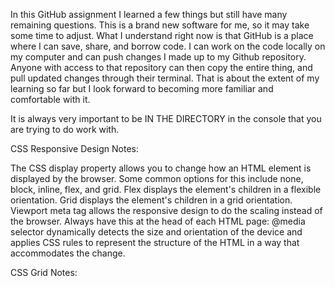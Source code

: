 In this GitHub assignment I learned a few things but still have many remaining questions.
This is a brand new software for me, so it may take some time to adjust. 
What I understand right now is that GitHub is a place where I can save, share, and borrow code. 
I can work on the code locally on my computer and can push changes I made up to my Github repository. 
Anyone with access to that repository can then copy the entire thing, and pull updated changes through their terminal. 
That is about the extent of my learning so far but I look forward to becoming more familiar and comfortable with it.


It is always very important to be IN THE DIRECTORY in the console that you are trying to do work with.

CSS Responsive Design Notes:

The CSS display property allows you to change how an HTML element is displayed by the browser. Some common options for this include none, block, inline, flex, and grid. 
Flex displays the element's children in a flexible orientation.
Grid displays the element's children in a grid orientation.
Viewport meta tag allows the responsive design to do the scaling instead of the browser. Always have this at the head of each HTML page: <meta name="viewport" content="width=device-width,initial-scale=1" />
@media selector dynamically detects the size and orientation of the device and applies CSS rules to represent the structure of the HTML in a way that accommodates the change. 

CSS Grid Notes:

